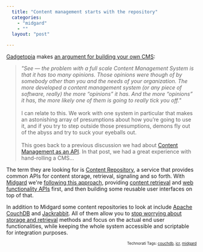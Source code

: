 ```yaml
---
  title: "Content management starts with the repository"
  categories: 
    - "midgard"
    - ""
  layout: "post"

---
```

<p>
<a href="http://www.gadgetopia.com/">Gadgetopia</a> makes <a href="http://www.gadgetopia.com/post/6931">an argument for building your own CMS</a>:
</p><blockquote>
<em>"See — the problem with a full scale Content Management System is that it has too many opinions. Those opinions were though of by somebody other than you and the needs of your organization. The more developed a content management system (or any piece of software, really) the more “opinions” it has. And the more “opinions” it has, the more likely one of them is going to really tick you off."</em>
<br />
<br />I can relate to this.  We work with one system in particular that makes an astonishing array of presumptions about how you’re going to use it, and if you try to step outside those presumptions, demons fly out of the abyss and try to suck your eyeballs out.
<br />
<br />This goes back to a previous discussion we had about <a href="http://www.gadgetopia.com/post/6091">Content Management as an API</a>.  In that post, we had a great experience with hand-rolling a CMS...
</blockquote><p>
The term they are looking for is <a href="http://bergie.iki.fi/blog/why_you_should_use_a_content_repository_for_your_application/">Content Repository</a>, a service that provides common APIs for content storage, retrieval, signaling and so forth. With <a href="http://www.midgard-project.org/">Midgard</a> we're <a href="http://bergie.iki.fi/blog/midgard_2-more_than_just_php-more_than_just_cms/">following this approach</a>, providing <a href="http://bergie.iki.fi/blog/midgard_and_jcr-a_look_at_two_content_repositories/">content retrieval</a> and <a href="http://bergie.iki.fi/blog/midcom_3_at_a_glance/">web functionality APIs</a> first, and then building some reusable user interfaces on top of that.
</p><p>
In addition to Midgard some content repositories to look at include <a href="http://couchdb.apache.org/">Apache CouchDB</a> and <a href="http://jackrabbit.apache.org/">Jackrabbit</a>. All of them allow you to <a href="http://bergie.iki.fi/blog/why_you_should_use_a_content_repository_for_your_application/">stop worrying about storage and retrieval</a> methods and focus on the actual end user functionalities, while keeping the whole system accessible and scriptable for integration purposes.
</p>
<p style="text-align:right;font-size:10px;">Technorati Tags: <a href="http://www.technorati.com/tag/couchdb" rel="tag">couchdb</a>, <a href="http://www.technorati.com/tag/jcr" rel="tag">jcr</a>, <a href="http://www.technorati.com/tag/midgard" rel="tag">midgard</a></p>